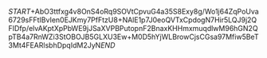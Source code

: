 $START$+AbO3ttfxg4v8OnS4oRq9SOVtCpvuG4a35S8Exy8g/Wo1j64ZqPoUva6729sFFtIBvIen0EJKmy7PfFtzU8+NAlE1p7J0eoQVTxCpdogN7Hir5LQJ9j2QFIDfp/elvAKptXpPbWE9jJSaXVPBPutopnF2BnaxKHHmxmuqdlwM96hGN2QpTB4a7RnWZi3StOBOJB5GLXU3Ew+M0D5hYjWLBrowCjsCGsa97Mfiw5BeT3Mt4FEARlsbhDpqIdM2JyN$END$